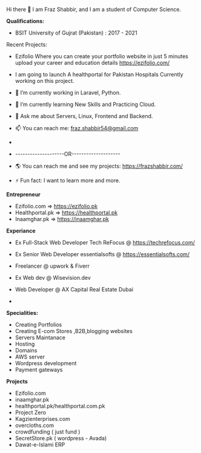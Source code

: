 Hi there 👋 I am Fraz Shabbir, and I am a student of Computer Science.


**Qualifications:**
- BSIT University of Gujrat (Pakistan) : 2017 - 2021

Recent Projects:
- Ezifolio Where you can create your portfolio website in just 5 minutes upload your career and education  details https://ezifolio.com/
- I am going to launch A healthportal for Pakistan Hospitals Currently working on this project.
- 🔭 I’m currently working in Laravel, Python.
- 🌱 I’m currently learning New Skills and Practicing Cloud.
- 💬 Ask me about Servers, Linux, Frontend and Backend.
- 📫 You can reach me: fraz.shabbir54@gmail.com


- 
- --------------------OR--------------------
- 🌎  You can reach me and see my projects: https://frazshabbir.com/
- ⚡ Fun fact: I want to learn more and more.

**Entrepreneur**
- Ezifolio.com => https://ezifolio.pk
- Healthportal.pk => https://healthportal.pk
- Inaamghar.pk => https://inaamghar.pk




**Experiance**
- Ex Full-Stack Web Developer Tech ReFocus @ https://techrefocus.com/
- Ex Senior Web Developer essentialsofts @ https://essentialsofts.com/
- Freelancer @ upwork & Fiverr
- Ex Web dev @ Wisevision.dev
- Web  Developer @ AX Capital Real Estate Dubai

- 

**Specialities:**
 - Creating Portfolios
 - Creating E-com Stores ,B2B,blogging websites
 - Servers Maintanace
 - Hosting
 - Domains
 - AWS server
 - Wordpress development
 - Payment gateways
 
 **Projects**
 - Ezifolio.com
 - inaamghar.pk
 - healthportal.pk/healthportal.com.pk
 - Project Zero
 - Kagzienterprises.com
 - overcloths.com
 - crowdfunding  ( just fund ) 
 - SecretStore.pk ( wordpress - Avada)
 - Dawat-e-Islami ERP
   
